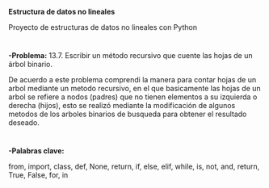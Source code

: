 **Estructura de datos no lineales**

Proyecto de estructuras de datos no lineales con Python
#
**-Problema:**
13.7. Escribir un método recursivo que cuente las hojas de un árbol binario.

De acuerdo a este problema comprendi la manera para contar hojas de un 
arbol mediante un metodo recursivo, en el que basicamente las hojas de un arbol 
se refiere a nodos (padres) que no tienen elementos a su izquierda o derecha (hijos), 
esto se realizó mediante la modificación de algunos metodos de los arboles binarios de 
busqueda para obtener el resultado deseado.
#
**-Palabras clave:**
 
from, import, class, def, None, return, if, else, elif, while, is, not, and, return, True, False, for, in

